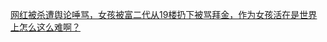   
[网红被杀遭舆论唾骂，女孩被富二代从19楼扔下被骂拜金，作为女孩活在是世界上怎么这么难啊？](http://www.dianyue.me/archives/233/zkjzf1c67gphte65/)